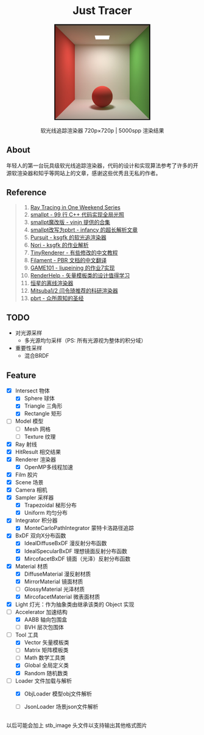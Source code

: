 
<h1 align="center">Just Tracer</h1>
<p align="center"><img src="Resource/Output/Cornell_Box.jpg" alt="Logo" width="50%"></p>
<p align="center">软光线追踪渲染器 720p×720p | 5000spp 渲染结果</p>

## About 

年轻人的第一台玩具级软光线追踪渲染器，代码的设计和实现算法参考了许多的开源软渲染器和知乎等网站上的文章，感谢这些优秀且无私的作者。

## Reference

> 1. [Ray Tracing in One Weekend Series](https://raytracing.github.io/)
> 2. [smallpt - 99 行 C++ 代码实现全局光照](http://www.kevinbeason.com/smallpt/)
> 3. [smallpt魔改版 - vinjn 提供的合集](https://github.com/vinjn/learn-raytracing)
> 4. [smallpt改写为pbrt - infancy 的超长解析文章](https://infancy.github.io/smallpt2pbrt.html)
> 5. [Pursuit - ksgfk 的软光追渲染器](https://github.com/ksgfk/Pursuit)
> 6. [Nori - ksgfk 的作业解析](https://www.zhihu.com/column/c_1407025850030698496)
> 7. [TinyRenderer - 有些修改的中文教程](https://zhuanlan.zhihu.com/p/399056546)
> 8. [Filament - PBR 文档的中文翻译](https://jerkwin.github.io/filamentcn/Filament.md.html)
> 9. [GAME101 - liupeining 的作业7实现](https://github.com/liupeining/Games_101_homework/tree/main/a7)
> 10. [RenderHelp - 矢量模板类的设计值得学习](https://github.com/skywind3000/RenderHelp)
> 11. [恒星的离线渲染器](https://github.com/star-hengxing/cpu_offline_renderer)
> 12. [Mitsuba1/2 闫令琦推荐的科研渲染器](http://www.mitsuba-cornellBoxRenderer.org/) 
> 13. [pbrt - 众所周知的圣经](https://www.pbr-book.org/3ed-2018/contents)

## TODO
- 对光源采样
  - 多光源均匀采样（PS: 所有光源视为整体的积分域）
- 重要性采样
  - 混合BRDF

## Feature

- [x] Intersect 物体
    - [x] Sphere 球体
    - [x] Triangle 三角形
    - [x] Rectangle 矩形
- [ ] Model 模型
  - [ ] Mesh 网格
  - [ ] Texture 纹理
- [x] Ray 射线
- [x] HitResult 相交结果
- [x] Renderer 渲染器
  - [x] OpenMP多线程加速
- [x] Film 胶片
- [x] Scene 场景
- [x] Camera 相机
- [x] Sampler 采样器
  - [x] Trapezoidal 梯形分布
  - [x] Uniform 均匀分布
- [x] Integrator 积分器
  - [x] MonteCarloPathIntegrator 蒙特卡洛路径追踪
- [x] BxDF 双向X分布函数
  - [x] IdealDiffuseBxDF 漫反射分布函数
  - [x] IdealSpecularBxDF 理想镜面反射分布函数
  - [x] MircofacetBxDF 镜面（光泽）反射分布函数
- [x] Material 材质
  - [x] DiffuseMaterial 漫反射材质
  - [x] MirrorMaterial 镜面材质
  - [ ] GlossyMaterial 光泽材质
  - [x] MircofacetMaterial 微表面材质
- [x] Light 灯光：作为抽象类由继承该类的 Object 实现
- [ ] Accelerator 加速结构
  - [x] AABB 轴向包围盒
  - [ ] BVH 层次包围体
- [ ] Tool 工具 
  - [x] Vector 矢量模板类
  - [ ] Matrix 矩阵模板类
  - [ ] Math 数学工具类
  - [x] Global 全局定义类
  - [x] Random 随机数类
- [ ] Loader 文件加载与解析 
  - [x] ObjLoader 模型obj文件解析 
  - [ ] JsonLoader 场景json文件解析


##  

以后可能会加上 stb_image 头文件以支持输出其他格式图片

